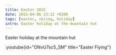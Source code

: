 ```yaml
---
title: Easter 2015
date: 2015-04-06 23:12 +0200
tags: [easter, skiing, holiday]
intro: Easter holiday at the mountain hut
---
```


Easter holiday at the mountain hut

:youtube{id="ONvU7sc5_SM" title="Easter Flying"}
